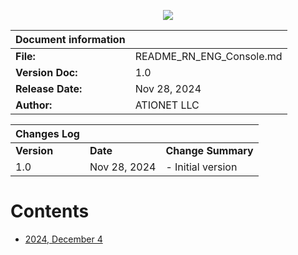 <p align="center">
  <img src="https://github.com/Ationet/ationetdocs/raw/master/Content/Images/ATIOnetLogo_250x70.png" />
</p>

|**Document information**||
|--- |--- |
|**File:**|README_RN_ENG_Console.md|
|**Version Doc:**|1.0|
|**Release Date:**|Nov 28, 2024|
|**Author:**|ATIONET LLC|

|**Changes Log**|||
|--- |--- |--- |
|**Version**|**Date**|**Change Summary**|
|1.0|Nov 28, 2024|- Initial version


# Contents

- [2024, December 4](20241204_ENG.md)
